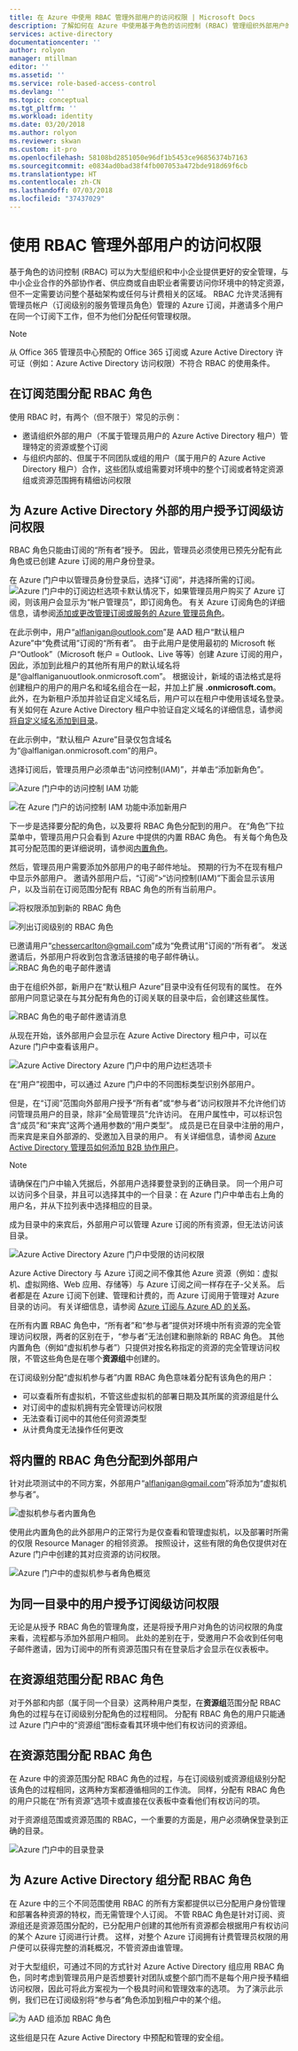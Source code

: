 ```yaml
---
title: 在 Azure 中使用 RBAC 管理外部用户的访问权限 | Microsoft Docs
description: 了解如何在 Azure 中使用基于角色的访问控制 (RBAC) 管理组织外部用户的访问权限。
services: active-directory
documentationcenter: ''
author: rolyon
manager: mtillman
editor: ''
ms.assetid: ''
ms.service: role-based-access-control
ms.devlang: ''
ms.topic: conceptual
ms.tgt_pltfrm: ''
ms.workload: identity
ms.date: 03/20/2018
ms.author: rolyon
ms.reviewer: skwan
ms.custom: it-pro
ms.openlocfilehash: 58108bd2851050e96df1b5453ce96856374b7163
ms.sourcegitcommit: e0834ad0bad38f4fb007053a472bde918d69f6cb
ms.translationtype: HT
ms.contentlocale: zh-CN
ms.lasthandoff: 07/03/2018
ms.locfileid: "37437029"
---
```

# <a name="manage-access-for-external-users-using-rbac"></a>使用 RBAC 管理外部用户的访问权限

基于角色的访问控制 (RBAC) 可以为大型组织和中小企业提供更好的安全管理，与中小企业合作的外部协作者、供应商或自由职业者需要访问你环境中的特定资源，但不一定需要访问整个基础架构或任何与计费相关的区域。 RBAC 允许灵活拥有管理员帐户（订阅级别的服务管理员角色）管理的 Azure 订阅，并邀请多个用户在同一个订阅下工作，但不为他们分配任何管理权限。

> [!NOTE]
> 从 Office 365 管理员中心预配的 Office 365 订阅或 Azure Active Directory 许可证（例如：Azure Active Directory 访问权限）不符合 RBAC 的使用条件。

## <a name="assign-rbac-roles-at-the-subscription-scope"></a>在订阅范围分配 RBAC 角色

使用 RBAC 时，有两个（但不限于）常见的示例：

* 邀请组织外部的用户（不属于管理员用户的 Azure Active Directory 租户）管理特定的资源或整个订阅
* 与组织内部的、但属于不同团队或组的用户（属于用户的 Azure Active Directory 租户）合作，这些团队或组需要对环境中的整个订阅或者特定资源组或资源范围拥有精细访问权限

## <a name="grant-access-at-a-subscription-level-for-a-user-outside-of-azure-active-directory"></a>为 Azure Active Directory 外部的用户授予订阅级访问权限

RBAC 角色只能由订阅的“所有者”授予。 因此，管理员必须使用已预先分配有此角色或已创建 Azure 订阅的用户身份登录。

在 Azure 门户中以管理员身份登录后，选择“订阅”，并选择所需的订阅。
![Azure 门户中的订阅边栏选项卡](./media/role-assignments-external-users/0.png)默认情况下，如果管理员用户购买了 Azure 订阅，则该用户会显示为“帐户管理员”，即订阅角色。 有关 Azure 订阅角色的详细信息，请参阅[添加或更改管理订阅或服务的 Azure 管理员角色](../billing/billing-add-change-azure-subscription-administrator.md)。

在此示例中，用户“alflanigan@outlook.com”是 AAD 租户“默认租户 Azure”中“免费试用”订阅的“所有者”。 由于此用户是使用最初的 Microsoft 帐户“Outlook”（Microsoft 帐户 = Outlook、Live 等等）创建 Azure 订阅的用户，因此，添加到此租户的其他所有用户的默认域名将是“\@alflaniganuoutlook.onmicrosoft.com”。 根据设计，新域的语法格式是将创建租户的用户的用户名和域名组合在一起，并加上扩展 **.onmicrosoft.com**。
此外，在为新租户添加并验证自定义域名后，用户可以在租户中使用该域名登录。 有关如何在 Azure Active Directory 租户中验证自定义域名的详细信息，请参阅[将自定义域名添加到目录](/active-directory/active-directory-add-domain)。

在此示例中，“默认租户 Azure”目录仅包含域名为“\@alflanigan.onmicrosoft.com”的用户。

选择订阅后，管理员用户必须单击“访问控制(IAM)”，并单击“添加新角色”。

![Azure 门户中的访问控制 IAM 功能](./media/role-assignments-external-users/1.png)

![在 Azure 门户的访问控制 IAM 功能中添加新用户](./media/role-assignments-external-users/2.png)

下一步是选择要分配的角色，以及要将 RBAC 角色分配到的用户。 在“角色”下拉菜单中，管理员用户只会看到 Azure 中提供的内置 RBAC 角色。 有关每个角色及其可分配范围的更详细说明，请参阅[内置角色](built-in-roles.md)。

然后，管理员用户需要添加外部用户的电子邮件地址。 预期的行为不在现有租户中显示外部用户。 邀请外部用户后，“订阅”>“访问控制(IAM)”下面会显示该用户，以及当前在订阅范围分配有 RBAC 角色的所有当前用户。

![将权限添加到新的 RBAC 角色](./media/role-assignments-external-users/3.png)

![列出订阅级别的 RBAC 角色](./media/role-assignments-external-users/4.png)

已邀请用户“chessercarlton@gmail.com”成为“免费试用”订阅的“所有者”。 发送邀请后，外部用户将收到包含激活链接的电子邮件确认。
![RBAC 角色的电子邮件邀请](./media/role-assignments-external-users/5.png)

由于在组织外部，新用户在“默认租户 Azure”目录中没有任何现有的属性。 在外部用户同意记录在与其分配有角色的订阅关联的目录中后，会创建这些属性。

![RBAC 角色的电子邮件邀请消息](./media/role-assignments-external-users/6.png)

从现在开始，该外部用户会显示在 Azure Active Directory 租户中，可以在 Azure 门户中查看该用户。

![Azure Active Directory Azure 门户中的用户边栏选项卡](./media/role-assignments-external-users/7.png)

在“用户”视图中，可以通过 Azure 门户中的不同图标类型识别外部用户。

但是，在“订阅”范围向外部用户授予“所有者”或“参与者”访问权限并不允许他们访问管理员用户的目录，除非“全局管理员”允许访问。 在用户属性中，可以标识包含“成员”和“来宾”这两个通用参数的“用户类型”。 成员是已在目录中注册的用户，而来宾是来自外部源的、受邀加入目录的用户。 有关详细信息，请参阅 [Azure Active Directory 管理员如何添加 B2B 协作用户](../active-directory/active-directory-b2b-admin-add-users.md)。

> [!NOTE]
> 请确保在门户中输入凭据后，外部用户选择要登录到的正确目录。 同一个用户可以访问多个目录，并且可以选择其中的一个目录：在 Azure 门户中单击右上角的用户名，并从下拉列表中选择相应的目录。

成为目录中的来宾后，外部用户可以管理 Azure 订阅的所有资源，但无法访问该目录。

![Azure Active Directory Azure 门户中受限的访问权限](./media/role-assignments-external-users/9.png)

Azure Active Directory 与 Azure 订阅之间不像其他 Azure 资源（例如：虚拟机、虚拟网络、Web 应用、存储等）与 Azure 订阅之间一样存在子-父关系。 后者都是在 Azure 订阅下创建、管理和计费的，而 Azure 订阅用于管理对 Azure 目录的访问。 有关详细信息，请参阅 [Azure 订阅与 Azure AD 的关系](/active-directory/active-directory-how-subscriptions-associated-directory)。

在所有内置 RBAC 角色中，“所有者”和“参与者”提供对环境中所有资源的完全管理访问权限，两者的区别在于，“参与者”无法创建和删除新的 RBAC 角色。 其他内置角色（例如“虚拟机参与者”）只提供对按名称指定的资源的完全管理访问权限，不管这些角色是在哪个**资源组**中创建的。

在订阅级别分配“虚拟机参与者”内置 RBAC 角色意味着分配有该角色的用户：

* 可以查看所有虚拟机，不管这些虚拟机的部署日期及其所属的资源组是什么
* 对订阅中的虚拟机拥有完全管理访问权限
* 无法查看订阅中的其他任何资源类型
* 从计费角度无法操作任何更改

## <a name="assign-a-built-in-rbac-role-to-an-external-user"></a>将内置的 RBAC 角色分配到外部用户

针对此项测试中的不同方案，外部用户“alflanigan@gmail.com”将添加为“虚拟机参与者”。

![虚拟机参与者内置角色](./media/role-assignments-external-users/11.png)

使用此内置角色的此外部用户的正常行为是仅查看和管理虚拟机，以及部署时所需的仅限 Resource Manager 的相邻资源。 按照设计，这些有限的角色仅提供对在 Azure 门户中创建的其对应资源的访问权限。

![Azure 门户中的虚拟机参与者角色概览](./media/role-assignments-external-users/12.png)

## <a name="grant-access-at-a-subscription-level-for-a-user-in-the-same-directory"></a>为同一目录中的用户授予订阅级访问权限

无论是从授予 RBAC 角色的管理角度，还是将授予用户对角色的访问权限的角度来看，流程都与添加外部用户相同。 此处的差别在于，受邀用户不会收到任何电子邮件邀请，因为订阅中的所有资源范围只有在登录后才会显示在仪表板中。

## <a name="assign-rbac-roles-at-the-resource-group-scope"></a>在资源组范围分配 RBAC 角色

对于外部和内部（属于同一个目录）这两种用户类型，在**资源组**范围分配 RBAC 角色的过程与在订阅级别分配角色的过程相同。 分配有 RBAC 角色的用户只能通过 Azure 门户中的“资源组”图标查看其环境中他们有权访问的资源组。

## <a name="assign-rbac-roles-at-the-resource-scope"></a>在资源范围分配 RBAC 角色

在 Azure 中的资源范围分配 RBAC 角色的过程，与在订阅级别或资源组级别分配该角色的过程相同，这两种方案都遵循相同的工作流。 同样，分配有 RBAC 角色的用户只能在“所有资源”选项卡或直接在仪表板中查看他们有权访问的项。

对于资源组范围或资源范围的 RBAC，一个重要的方面是，用户必须确保登录到正确的目录。

![Azure 门户中的目录登录](./media/role-assignments-external-users/13.png)

## <a name="assign-rbac-roles-for-an-azure-active-directory-group"></a>为 Azure Active Directory 组分配 RBAC 角色

在 Azure 中的三个不同范围使用 RBAC 的所有方案都提供以已分配用户身份管理和部署各种资源的特权，而无需管理个人订阅。 不管 RBAC 角色是针对订阅、资源组还是资源范围分配的，已分配用户创建的其他所有资源都会根据用户有权访问的某个 Azure 订阅进行计费。 这样，对整个 Azure 订阅拥有计费管理员权限的用户便可以获得完整的消耗概况，不管资源由谁管理。

对于大型组织，可通过不同的方式针对 Azure Active Directory 组应用 RBAC 角色，同时考虑到管理员用户是否想要针对团队或整个部门而不是每个用户授予精细访问权限，因此可将此方案视为一个极具时间和管理效率的选项。 为了演示此示例，我们已在订阅级别将“参与者”角色添加到租户中的某个组。

![为 AAD 组添加 RBAC 角色](./media/role-assignments-external-users/14.png)

这些组是只在 Azure Active Directory 中预配和管理的安全组。

